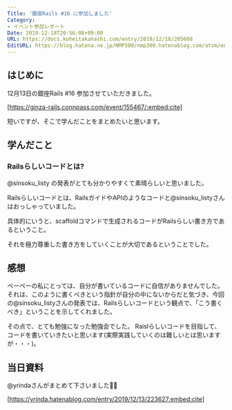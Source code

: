 ```yaml
---
Title: '銀座Rails #16 に参加しました'
Category:
- イベント参加レポート
Date: 2019-12-18T20:56:08+09:00
URL: https://docs.koheitakahashi.com/entry/2019/12/18/205608
EditURL: https://blog.hatena.ne.jp/NMP300/nmp300.hatenablog.com/atom/entry/26006613485838817
---
```


## はじめに

12月13日の銀座Rails #16 参加させていただきました。

[https://ginza-rails.connpass.com/event/155467/:embed:cite]


短いですが、そこで学んだことをまとめたいと思います。

## 学んだこと

### Railsらしいコードとは?

@sinsoku_listy の発表がとても分かりやすくて素晴らしいと思いました。

Railsらしいコードとは、RailsガイドやAPIのようなコードと@sinsoku_listyさんはおっしゃっていました。

具体的にいうと、scaffoldコマンドで生成されるコードがRailsらしい書き方であるということ。

それを極力尊重した書き方をしていくことが大切であるということでした。

## 感想

ペーペーの私にとっては、自分が書いているコードに自信がありませんでした。それは、このように書くべきという指針が自分の中にないからだと気づき、今回の@sinsoku_listyさんの発表では、Railsらしいコードという観点で、「こう書くべき」ということを示してくれました。

その点で、とても勉強になった勉強会でした。
Raislらしいコードを目指して、コードを書いていきたいと思います(実際実践していくのは難しいとは思いますが・・・)。


## 当日資料

@yrindaさんがまとめて下さいました🙇‍♂️

[https://yrinda.hatenablog.com/entry/2019/12/13/223627:embed:cite]

